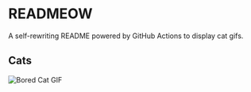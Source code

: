 # READMEOW

A self-rewriting README powered by GitHub Actions to display cat gifs.

## Cats

![Bored Cat GIF](https://media0.giphy.com/media/v1.Y2lkPTlhY2QwMmRhOW1rc2pib29vYzEwZHpkb3NqaHVrdzlwaHF1NHh0eXVhMjM3Z3k2eSZlcD12MV9naWZzX3NlYXJjaCZjdD1n/mlvseq9yvZhba/200.gif)
